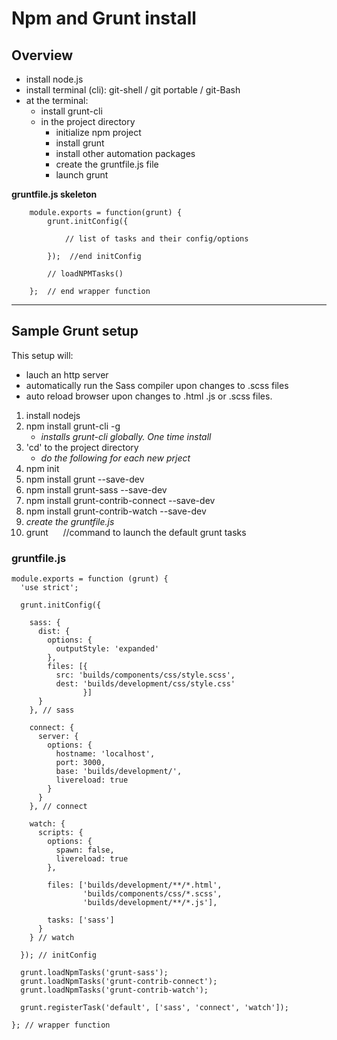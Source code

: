 Npm and Grunt install
=====================
Overview
--------
- install node.js 
- install terminal (cli): git-shell / git portable / git-Bash
- at the terminal:
    - install grunt-cli 
    - in the project directory
        - initialize npm project
        - install grunt
        - install other automation packages
        - create the gruntfile.js file
        - launch grunt

**gruntfile.js skeleton**  

        module.exports = function(grunt) {  
            grunt.initConfig({  

                // list of tasks and their config/options  

            });  //end initConfig  

            // loadNPMTasks()  

        };  // end wrapper function  

---

Sample Grunt setup
------------------
This setup will:  
- lauch an http server
- automatically run the Sass compiler upon changes to .scss files
- auto reload browser upon changes to .html .js or .scss files.

1. install nodejs  
2. npm install grunt-cli -g  
    - *installs grunt-cli globally. One time install*
3. 'cd' to the project directory  
    - *do the following for each new prject*
4. npm init  
5. npm install grunt --save-dev  
6. npm install grunt-sass --save-dev  
7. npm install grunt-contrib-connect --save-dev  
8. npm install grunt-contrib-watch --save-dev  
9. *create the gruntfile.js*
10. grunt &nbsp;&nbsp;&nbsp;&nbsp; //command to launch the default grunt tasks

### gruntfile.js
    module.exports = function (grunt) {
      'use strict';

      grunt.initConfig({

        sass: {
          dist: {
            options: {
              outputStyle: 'expanded'
            },
            files: [{
              src: 'builds/components/css/style.scss',
              dest: 'builds/development/css/style.css'
                    }]
          }
        }, // sass

        connect: {
          server: {
            options: {
              hostname: 'localhost',
              port: 3000,
              base: 'builds/development/',
              livereload: true
            }
          }
        }, // connect

        watch: {
          scripts: {
            options: {
              spawn: false,
              livereload: true
            },

            files: ['builds/development/**/*.html',
                    'builds/components/css/*.scss',
                    'builds/development/**/*.js'],

            tasks: ['sass']
          }
        } // watch

      }); // initConfig

      grunt.loadNpmTasks('grunt-sass');
      grunt.loadNpmTasks('grunt-contrib-connect');
      grunt.loadNpmTasks('grunt-contrib-watch');

      grunt.registerTask('default', ['sass', 'connect', 'watch']);

    }; // wrapper function
